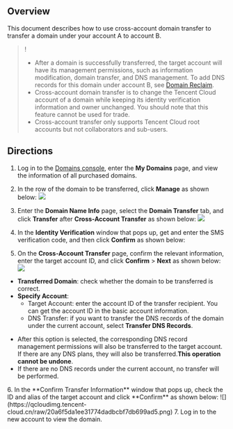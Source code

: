 


## Overview

This document describes how to use cross-account domain transfer to transfer a domain under your account A to account B.
>!
>- After a domain is successfully transferred, the target account will have its management permissions, such as information modification, domain transfer, and DNS management. To add DNS records for this domain under account B, see [Domain Reclaim](link).
>- Cross-account domain transfer is to change the Tencent Cloud account of a domain while keeping its identity verification information and owner unchanged. You should note that this feature cannot be used for trade.
>- Cross-account transfer only supports Tencent Cloud root accounts but not collaborators and sub-users.
>
## Directions

1. Log in to the [Domains console](https://console.intl.cloud.tencent.com/domain/manage), enter the **My Domains** page, and view the information of all purchased domains.
2. In the row of the domain to be transferred, click **Manage** as shown below:
![](https://qcloudimg.tencent-cloud.cn/raw/b34df866d595d8b6cdea2966dd7c12d4.png)
3. Enter the **Domain Name Info** page, select the **Domain Transfer** tab, and click **Transfer** after **Cross-Account Transfer** as shown below:
![](https://qcloudimg.tencent-cloud.cn/raw/7818c6d4c83a31d0c4cd0553a15a334e.png)
4. In the **Identity Verification** window that pops up, get and enter the SMS verification code, and then click **Confirm** as shown below:

5. On the **Cross-Account Transfer** page, confirm the relevant information, enter the target account ID, and click **Confirm** > **Next** as shown below:
![](https://qcloudimg.tencent-cloud.cn/raw/05231418aa924327a9b2a72f8d54f01a.png)
 - **Transferred Domain**: check whether the domain to be transferred is correct.
 - **Specify Account**:
    - Target Account: enter the account ID of the transfer recipient. You can get the account ID in the basic account information.
    - DNS Transfer: if you want to transfer the DNS records of the domain under the current account, select **Transfer DNS Records**.
<dx-alert infotype="notice" title="">
<ul><li>After this option is selected, the corresponding DNS record management permissions will also be transferred to the target account. If there are any DNS plans, they will also be transferred.<b>This operation cannot be undone</b>.</li>
<li>If there are no DNS records under the current account, no transfer will be performed.</li></ul>
</dx-alert>
6. In the **Confirm Transfer Information** window that pops up, check the ID and alias of the target account and click **Confirm** as shown below:
![](https://qcloudimg.tencent-cloud.cn/raw/20a6f5da1ee31774dadbcbf7db699ad5.png)
7. Log in to the new account to view the domain.




